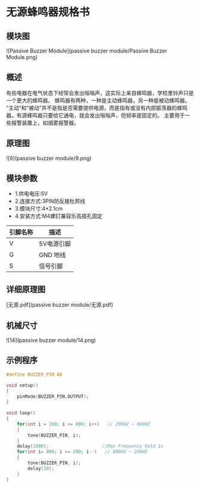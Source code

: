 # 无源蜂鸣器规格书

## 模块图
![Passive Buzzer Module](passive buzzer module/Passive Buzzer Module.png)
## 概述

​        有些电器在电气状态下经常会发出嗡嗡声，这实际上来自蜂鸣器，学校里铃声只是一个更大的蜂鸣器。 蜂鸣器有两种，一种是主动蜂鸣器，另一种是被动蜂鸣器。 “主动”和“被动”并不是指是否需要提供电源，而是指有或没有内部振荡器的蜂鸣器。有源蜂鸣器只要给它通电，就会发出嗡嗡声，但频率是固定的。 主要用于一些报警装置上，如烟雾报警器。

## 原理图

![9](passive buzzer module/9.png)

## 模块参数

* 1.供电电压:5V
* 2.连接方式:3PIN防反接杜邦线
* 3.模块尺寸:4*2.1cm
* 4.安装方式:M4螺钉兼容乐高插孔固定

| 引脚名称 | 描述       |
| -------- | ---------- |
| V        | 5V电源引脚 |
| G        | GND 地线   |
| S        | 信号引脚   |

## 详细原理图

 [无源.pdf](passive buzzer module/无源.pdf) 

## 机械尺寸

![14](passive buzzer module/14.png)

## 示例程序

```c
#define BUZZER_PIN A0

void setup()  
{  
    pinMode(BUZZER_PIN,OUTPUT);  
}  
   
void loop()  
{  
    for(int i = 200; i <= 800; i++)   // 200HZ ~ 800HZ  
    {  
        tone(BUZZER_PIN, i);
    }  
    delay(1000);                    //Max Frequency hold 1s   
    for(int i= 800; i >= 200; i--)   // 800HZ ~ 200HZ
    {  
        tone(BUZZER_PIN, i);  
        delay(10);  
    }  
}
```

